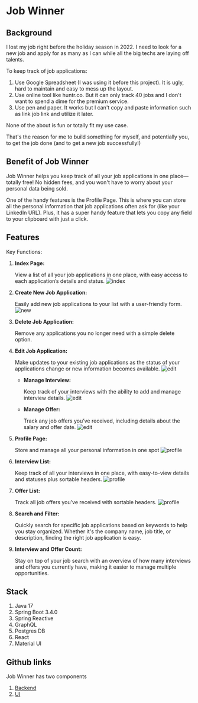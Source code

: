 # Job Winner


## Background

I lost my job right before the holiday season in 2022. I need to look for a new job and apply for as many as I can while all the big techs are laying off talents.

To keep track of job applications:

1. Use Google Spreadsheet (I was using it before this project). It is ugly, hard to maintain and easy to mess up the layout.
1. Use online tool like huntr.co. But it can only track 40 jobs and I don't want to spend a dime for the premium service.
1. Use pen and paper. It works but I can't copy and paste information such as link job link and utilize it later.

None of the about is fun or totally fit my use case.

That's the reason for me to build something for myself, and potentially you, to get the job done (and to get a new job successfully!)

## Benefit of Job Winner

Job Winner helps you keep track of all your job applications in one place—totally free! No hidden fees, and you won't have to worry about your personal data being sold.

One of the handy features is the Profile Page. This is where you can store all the personal information that job applications often ask for (like your LinkedIn URL). Plus, it has a super handy feature that lets you copy any field to your clipboard with just a click.

## Features

Key Functions:

1. __Index Page:__

    View a list of all your job applications in one place, with easy access to each application’s details and status.
    ![index](../assets/opensource-projects/job-winner/index.png)

1. __Create New Job Application:__

    Easily add new job applications to your list with a user-friendly form.
    ![new](../assets/opensource-projects/job-winner/add.png)

1. __Delete Job Application:__

    Remove any applications you no longer need with a simple delete option.

1. __Edit Job Application:__

    Make updates to your existing job applications as the status of your applications change or new information becomes available.
    ![edit](../assets/opensource-projects/job-winner/edit.png)
    - __Manage Interview:__

      Keep track of your interviews with the ability to add and manage interview details.
      ![edit](../assets/opensource-projects/job-winner/interview.png)
    - __Manage Offer:__

      Track any job offers you’ve received, including details about the salary and offer date.
      ![edit](../assets/opensource-projects/job-winner/offer.png)

1. __Profile Page:__
    
    Store and manage all your personal information in one spot
    ![profile](../assets/opensource-projects/job-winner/profile.png)

1. __Interview List:__
  
    Keep track of all your interviews in one place, with easy-to-view details and statuses plus sortable headers.
    ![profile](../assets/opensource-projects/job-winner/interview-list.png)

1. __Offer List:__
    
    Track all job offers you’ve received with sortable headers.
    ![profile](../assets/opensource-projects/job-winner/offer-list.png)

1. __Search and Filter:__
    
    Quickly search for specific job applications based on keywords to help you stay organized. Whether it's the company name, job title, or description, finding the right job application is easy.
    
1. __Interview and Offer Count:__
    
    Stay on top of your job search with an overview of how many interviews and offers you currently have, making it easier to manage multiple opportunities.

## Stack

1. Java 17
1. Spring Boot 3.4.0
1. Spring Reactive
1. GraphQL
1. Postgres DB
1. React
1. Material UI

## Github links

Job Winner has two components

1. [Backend](https://github.com/januschung/job-winner)
1. [UI](https://github.com/januschung/job-winner-ui)
